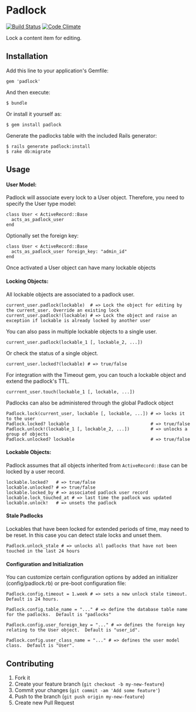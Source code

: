 # Padlock

[![Build Status](https://travis-ci.org/acuppy/padlock.png?branch=master)](https://travis-ci.org/acuppy/padlock) [![Code Climate](https://codeclimate.com/github/acuppy/padlock.png)](https://codeclimate.com/github/acuppy/padlock)

Lock a content item for editing.

## Installation

Add this line to your application's Gemfile:

    gem 'padlock'

And then execute:

    $ bundle

Or install it yourself as:

    $ gem install padlock

Generate the padlocks table with the included Rails generator:

    $ rails generate padlock:install
    $ rake db:migrate

## Usage

#### User Model:

Padlock will associate every lock to a User object.  Therefore, you need
to specify the User type model:

    class User < ActiveRecord::Base
      acts_as_padlock_user
    end

Optionally set the foreign key:

    class User < ActiveRecord::Base
      acts_as_padlock_user foreign_key: "admin_id"
    end

Once activated a User object can have many lockable objects

#### Locking Objects:

All lockable objects are associated to a padlock user.

    current_user.padlock(lockable)  # => Lock the object for editing by the current_user. Override an existing lock
    current_user.padlock!(lockable) # => Lock the object and raise an exception if lockable is already locked by another user

You can also pass in multiple lockable objects to a single user.

    current_user.padlock(lockable_1 [, lockable_2, ...])

Or check the status of a single object.

    current_user.locked?(lockable) # => true/false

For integration with the Timeout gem, you can touch a lockable object and extend the padlock's TTL.

    currrent_user.touch(lockable_1 [, lockable, ...])

Padlocks can also be administered through the global Padlock object

    Padlock.lock(current_user, lockable [, lockable, ...]) # => locks it to the user
    Padlock.locked? lockable                               # => true/false
    Padlock.unlock!(lockable_1 [, lockable_2, ...])        # => unlocks a group of objects
    Padlock.unlocked? lockable                             # => true/false

#### Lockable Objects:

Padlock assumes that all objects inherited from `ActiveRecord::Base` can
be locked by a user record.

    lockable.locked?   # => true/false
    lockable.unlocked? # => true/false
    lockable.locked_by # => associated padlock user record
    lockable.lock_touched_at # => last time the padlock was updated
    lockable.unlock!   # => unsets the padlock

#### Stale Padlocks

Lockables that have been locked for extended periods of time, may need to be reset.  In this case you can detect stale locks and unset them.

    Padlock.unlock_stale # => unlocks all padlocks that have not been touched in the last 24 hours

#### Configuration and Initialization

You can customize certain configuration options by added an initializer (config/padlock.rb) or pre-boot configuration file:

    Padlock.config.timeout = 1.week # => sets a new unlock stale timeout.  Default is 24 hours.

    Padlock.config.table_name = "..." # => define the database table name for the padlocks.  Default is "padlocks"

    Padlock.config.user_foreign_key = "..." # => defines the foreign key relating to the User object.  Default is "user_id".

    Padlock.config.user_class_name = "..." # => defines the user model class.  Default is "User".

## Contributing

1. Fork it
2. Create your feature branch (`git checkout -b my-new-feature`)
3. Commit your changes (`git commit -am 'Add some feature'`)
4. Push to the branch (`git push origin my-new-feature`)
5. Create new Pull Request
